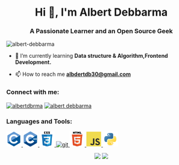 <h1 align="center">Hi 👋, I'm Albert Debbarma</h1>
<h3 align="center">A Passionate Learner and an Open Source Geek</h3>

<p align="left"> <img src="https://komarev.com/ghpvc/?username=albert-debbarma&label=Profile%20views&color=0e75b6&style=flat" alt="albert-debbarma" /> </p>

- 🔭 I’m currently learning **Data structure & Algorithm,Frontend Development.**

- 📫 How to reach me **albdertdb30@gmail.com**

<h3 align="left">Connect with me:</h3>
<p align="left">
<a href="https://twitter.com/albertdbrma" target="blank"><img align="center" src="https://raw.githubusercontent.com/rahuldkjain/github-profile-readme-generator/master/src/images/icons/Social/twitter.svg" alt="albertdbrma" height="30" width="40" /></a>
<a href="https://linkedin.com/in/albert debbarma" target="blank"><img align="center" src="https://raw.githubusercontent.com/rahuldkjain/github-profile-readme-generator/master/src/images/icons/Social/linked-in-alt.svg" alt="albert debbarma" height="30" width="40" /></a>
</p>

<h3 align="left">Languages and Tools:</h3>
<p align="left"> <a href="https://www.cprogramming.com/" target="_blank" rel="noreferrer"> <img src="https://raw.githubusercontent.com/devicons/devicon/master/icons/c/c-original.svg" alt="c" width="40" height="40"/> </a> <a href="https://www.w3schools.com/cpp/" target="_blank" rel="noreferrer"> <img src="https://raw.githubusercontent.com/devicons/devicon/master/icons/cplusplus/cplusplus-original.svg" alt="cplusplus" width="40" height="40"/> </a> <a href="https://www.w3schools.com/css/" target="_blank" rel="noreferrer"> <img src="https://raw.githubusercontent.com/devicons/devicon/master/icons/css3/css3-original-wordmark.svg" alt="css3" width="40" height="40"/> </a> <a href="https://git-scm.com/" target="_blank" rel="noreferrer"> <img src="https://www.vectorlogo.zone/logos/git-scm/git-scm-icon.svg" alt="git" width="40" height="40"/> </a> <a href="https://www.w3.org/html/" target="_blank" rel="noreferrer"> <img src="https://raw.githubusercontent.com/devicons/devicon/master/icons/html5/html5-original-wordmark.svg" alt="html5" width="40" height="40"/> </a> <a href="https://developer.mozilla.org/en-US/docs/Web/JavaScript" target="_blank" rel="noreferrer"> <img src="https://raw.githubusercontent.com/devicons/devicon/master/icons/javascript/javascript-original.svg" alt="javascript" width="40" height="40"/> </a> <a href="https://www.python.org" target="_blank" rel="noreferrer"> <img src="https://raw.githubusercontent.com/devicons/devicon/master/icons/python/python-original.svg" alt="python" width="40" height="40"/> </a> </p>

<p align="center">
   <img width="48%" src="https://github-readme-stats.vercel.app/api?username=Albert-Debbarma&show_icons=true&theme=tokyonight" />
   <img width="48%" src="https://github-readme-streak-stats.herokuapp.com/?user=Albert-Debbarma&theme=tokyonight" />
</p>
